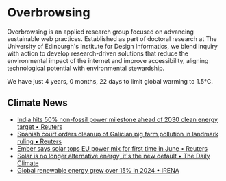 # Overbrowsing

Overbrowsing is an applied research group focused on advancing sustainable web practices. Established as part of doctoral research at The University of Edinburgh's Institute for Design Informatics, we blend inquiry with action to develop research-driven solutions that reduce the environmental impact of the internet and improve accessibility, aligning technological potential with environmental stewardship.

<!-- clock-time -->
We have just 4 years, 0 months, 22 days to limit global warming to 1.5°C.
<!-- /clock-time -->

## Climate News
<!-- clock-news -->
- [India hits 50% non-fossil power milestone ahead of 2030 clean energy target • Reuters](https://www.reuters.com/business/energy/india-hits-50-non-fossil-power-milestone-ahead-2030-clean-energy-target-2025-07-14/ )
- [Spanish court orders cleanup of Galician pig farm pollution in landmark ruling • Reuters](https://www.reuters.com/sustainability/climate-energy/spanish-court-orders-cleanup-galician-pig-farm-pollution-landmark-ruling-2025-07-11/ )
- [Ember says solar tops EU power mix for first time in June • Reuters](https://www.reuters.com/business/energy/solar-tops-eu-power-mix-first-time-june-ember-says-2025-07-09/ )
- [Solar is no longer alternative energy, it's the new default • The Daily Climate](https://www.dailyclimate.org/solar-is-no-longer-alternative-energy-it-s-the-new-default-2673045753.html )
- [Global renewable energy grew over 15% in 2024 • IRENA](https://www.irena.org/News/pressreleases/2025/Jul/Renewables-Boom-Highlights-Growing-Regional-Divide#:~:text=Abu%20Dhabi%2C%20United%20Arab%20Emirates,growth%20gap%20widens%20across%20regions. )
<!-- /clock-news -->
